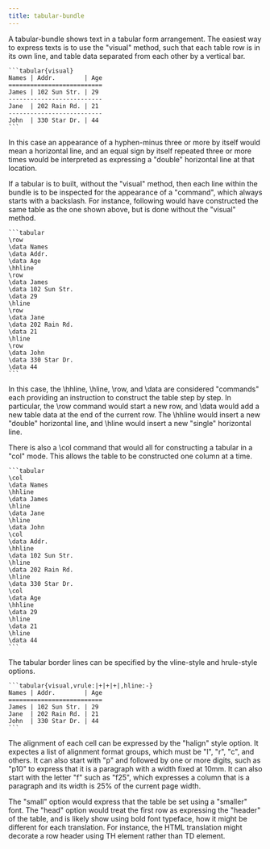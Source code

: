```yaml
---
title: tabular-bundle 
---
```


A tabular-bundle shows text in a tabular form arrangement.
The easiest way to express texts is to use the "visual" method,
such that each table row is in its own line, and table data separated
from each other by a vertical bar. 

    ```tabular{visual}
    Names | Addr.        | Age
    ==========================
    James | 102 Sun Str. | 29
    --------------------------
    Jane  | 202 Rain Rd. | 21
    --------------------------
    John  | 330 Star Dr. | 44
    ```

In this case an appearance of a hyphen-minus three or more by itself would mean
a horizontal line, and an equal sign by itself repeated three or more times would 
be interpreted as expressing 
a "double" horizontal line at that location.

If a tabular is to built, without the "visual" method, then each line within the bundle
is to be inspected for the appearance of a "command", which always starts with a backslash.
For instance, following would have constructed the same table as the one shown above, 
but is done without the "visual" method.

    ```tabular
    \row
    \data Names 
    \data Addr.        
    \data Age
    \hhline
    \row
    \data James 
    \data 102 Sun Str. 
    \data 29
    \hline
    \row
    \data Jane  
    \data 202 Rain Rd. 
    \data 21
    \hline
    \row
    \data John
    \data 330 Star Dr. 
    \data 44
    ```

In this case, the \hhline, \hline, \row, and \data are considered "commands"  
each providing an instruction to construct the table step by step.
In particular, the \row command would start a new row, and \data would 
add a new table data at the end of the current row.
The \hhline would insert a new "double" horizontal line, and \hline would insert
a new "single" horizontal line.

There is also a \col command that would all for constructing a tabular in a "col" mode.
This allows the table to be constructed one column at a time.

    ```tabular
    \col
    \data Names
    \hhline
    \data James
    \hline
    \data Jane
    \hline
    \data John
    \col
    \data Addr.
    \hhline 
    \data 102 Sun Str. 
    \hline
    \data 202 Rain Rd. 
    \hline
    \data 330 Star Dr. 
    \col
    \data Age
    \hhline
    \data 29
    \hline
    \data 21
    \hline
    \data 44
    ```

The tabular border lines can be specified by the vline-style
and hrule-style options.

    ```tabular{visual,vrule:|+|+|+|,hline:-}
    Names | Addr.        | Age
    ==========================
    James | 102 Sun Str. | 29
    Jane  | 202 Rain Rd. | 21
    John  | 330 Star Dr. | 44
    ```

The alignment of each cell can be expressed by the "halign" style
option. It expectes a list of alignment format groups, which 
must be "l", "r", "c", and others. It can also start with "p" 
and followed by one or more digits, such as "p10" to express that 
it is a paragraph with a width fixed at 10mm. It can also start
with the letter "f" such as "f25", which expresses a column 
that is a paragraph and its width is 25% of the current page width.

The "small" option would express that the table be set using
a "smaller" font. The "head" option would treat the first row as
expressing the "header" of the table, and is likely show using
bold font typeface, how it might be different for each translation.
For instance, the HTML translation might decorate a row header
using TH element rather than TD element.


